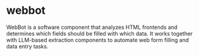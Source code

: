 # webbot

WebBot is a software component that analyzes HTML frontends and determines which fields should be filled with which data. It works together with LLM-based extraction components to automate web form filling and data entry tasks.
